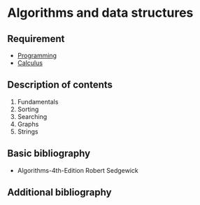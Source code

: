 # Algorithms and data structures

## Requirement

- [Programming](../block1/programming.md)
- [Calculus](../block1/calculus.md)

## Description of contents

1. Fundamentals
2. Sorting
3. Searching
4. Graphs
5. Strings

## Basic bibliography

- Algorithms-4th-Edition Robert Sedgewick

## Additional bibliography

